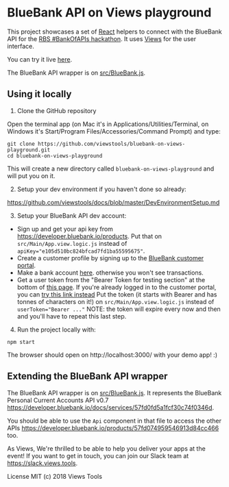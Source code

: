 # BlueBank API on Views playground

This project showcases a set of [React](https://reactjs.org/) helpers to connect with the BlueBank API for the [RBS #BankOfAPIs hackathon](http://www.bankofapis.com/schedule/).
It uses [Views](https://docs.views.tools) for the user interface.

You can try it live [here](https://bluebank-on-views-playground.surge.sh).

The BlueBank API wrapper is on [src/BlueBank.js](src/BlueBank.js).

## Using it locally
1. Clone the GitHub repository

Open the terminal app (on Mac it's in Applications/Utilities/Terminal, on Windows it's Start/Program Files/Accessories/Command Prompt) and type:
```
git clone https://github.com/viewstools/bluebank-on-views-playground.git
cd bluebank-on-views-playground
```

This will create a new directory called `bluebank-on-views-playground` and will
put you on it.

2. Setup your dev environment if you haven't done so already:

https://github.com/viewstools/docs/blob/master/DevEnvironmentSetup.md

3. Setup your BlueBank API dev account:

- Sign up and get your api key from https://developer.bluebank.io/products.
  Put that on `src/Main/App.view.logic.js` instead of `apiKey="e105d510bc824bfcad7fd1ba55595675"`.
- Create a customer profile by signing up to the [BlueBank customer portal](https://bb-customers.azurewebsites.net/).
- Make a bank account
  [here](https://bb-customers.azurewebsites.net/BankAccounts).
  otherwise you won't see transactions.
- Get a user token from the "Bearer Token for testing section" at the bottom of [this
  page](https://bb-customers.azurewebsites.net/).
  If you're already logged in to the customer portal, you can [try this link
  instead](https://login.microsoftonline.com/bluebankb2c.onmicrosoft.com/oauth2/v2.0/authorize?p=B2C_1_BlueBankSUSI&client_Id=40957b9c-63bc-4ab4-9ecb-67b543c8e4ca&nonce=defaultNonce&redirect_uri=https%3A%2F%2Fbb-customers.azurewebsites.net%2Fhome%2Fjwt%2F&scope=openid&response_type=id_token&prompt=login)
  Put the token (it starts with Bearer and has tonnes of characters on it!) on
  `src/Main/App.view.logic.js` instead of `userToken="Bearer ..."`
  NOTE: the token will expire every now and then and you'll have to repeat this
  last step.

4. Run the project locally with:
```
npm start
```

The browser should open on http://localhost:3000/ with your demo app! :)

## Extending the BlueBank API wrapper

The BlueBank API wrapper is on [src/BlueBank.js](src/BlueBank.js).
It represents the BlueBank Personal Current Accounts API v0.7
https://developer.bluebank.io/docs/services/57fd0fd5a1fcf30c74f0346d.

You should be able to use the `Api` component in that file to access
the other APIs https://developer.bluebank.io/products/57fd074959546913d84cc466
too.


As Views, We're thrilled to be able to help you deliver your apps at the event!
If you want to get in touch, you can join our Slack team at https://slack.views.tools.

License MIT
(c) 2018 Views Tools
